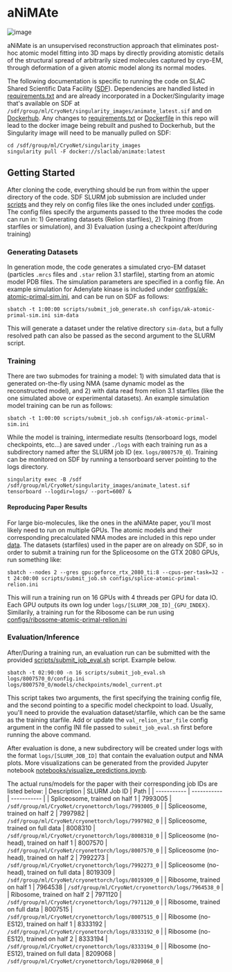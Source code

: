 # aNiMAte

![image](https://user-images.githubusercontent.com/696719/234671408-a180f593-bb26-4742-b11b-42f75b25be3a.png)

aNiMate is an unsupervised reconstruction approach that eliminates post-hoc atomic model fitting into 3D maps by directly providing atomistic details of the structural spread of arbitrarily sized molecules captured by cryo-EM, through deformation of a given atomic model along its normal modes.

The following documentation is specific to running the code on SLAC Shared Scientific
Data Facility ([SDF](https://sdf.slac.stanford.edu/public/doc/#/)). Dependencies are handled listed in [requirements.txt](requirements.txt) and are already incorporated in a Docker/Singularity image that's available on SDF at `/sdf/group/ml/CryoNet/singularity_images/animate_latest.sif` and on [Dockerhub](https://hub.docker.com/r/slaclab/animate). Any changes to [requirements.txt](requirements.txt) or [Dockerfile](Dockerfile) in this repo will lead to the docker image being rebuilt and pushed to Dockerhub, but the Singularity image will need to be manually pulled on SDF:
```
cd /sdf/group/ml/CryoNet/singularity_images
singularity pull -F docker://slaclab/animate:latest
```
## Getting Started
After cloning the code, everything should be run from within the upper directory of the code. SDF SLURM job submission are included under [scripts](scripts) and they rely on config files like the ones included under [configs](configs). The config files specify the arguments passed to the three modes the code can run in: 1) Generating datasets (Relion starfiles), 2) Training (from starfiles or simulation), and 3) Evaluation (using a checkpoint after/during training)


### Generating Datasets
In generation mode, the code generates a simulated cryo-EM dataset (particles `.mrcs` files and `.star` relion 3.1 starfile), starting from an atomic model PDB files. The simulation parameters are specified in a config file. An example simulation for Adenylate kinase is included under [configs/ak-atomic-primal-sim.ini](configs/ak-atomic-primal-sim.ini), and can be run on SDF as follows:
```
sbatch -t 1:00:00 scripts/submit_job_generate.sh configs/ak-atomic-primal-sim.ini sim-data
```
This will generate a dataset under the relative directory `sim-data`, but a fully resolved path can also be passed as the second argument to the SLURM script.

### Training
There are two submodes for training a model: 1) with simulated data that is generated on-the-fly using NMA (same dynamic model as the reconstructed model), and 2) with data read from relion 3.1 starfiles (like the one simulated above or experimental datasets). An example simulation model training can be run as follows:
```
sbatch -t 1:00:00 scripts/submit_job.sh configs/ak-atomic-primal-sim.ini
```
While the model is training, intermediate results (tensorboard logs, model checkpoints, etc...) are saved under `./logs` with each training run as a subdirectory named after the SLURM job ID (ex. `logs/8007570_0`). Training can be monitored on SDF by running a tensorboard server pointing to the logs directory.
```
singularity exec -B /sdf /sdf/group/ml/CryoNet/singularity_images/animate_latest.sif tensorboard --logdir=logs/ --port=6007 &
```
#### Reproducing Paper Results
For large bio-molecules, like the ones in the aNiMAte paper, you'll most likely need to run on multiple GPUs. The atomic models and their corresponding precalculated NMA modes are included in this repo under [data](data). The datasets (starfiles) used in the paper are on already on SDF, so in order to submit a training run for the Spliceosome on the GTX 2080 GPUs, run something like:
```
sbatch --nodes 2 --gres gpu:geforce_rtx_2080_ti:8 --cpus-per-task=32 -t 24:00:00 scripts/submit_job.sh configs/splice-atomic-primal-relion.ini
```
This will run a training run on 16 GPUs with 4 threads per GPU for data IO. Each GPU outputs its own log under `logs/[SLURM_JOB_ID]_{GPU_INDEX}`. Similarily, a training run for the Ribosome can be run using [configs/ribosome-atomic-primal-relion.ini](configs/ribosome-atomic-primal-relion.ini)

### Evaluation/Inference
After/During a training run, an evaluation run can be submitted with the provided [scripts/submit_job_eval.sh](scripts/submit_job_eval.sh) script. Example below. 
```
sbatch -t 02:90:00 -n 16 scripts/submit_job_eval.sh logs/8007570_0/config.ini logs/8007570_0/models/checkpoints/model_current.pt
```
This script takes two arguments, the first specifying the training config file, and the second pointing to a specific model checkpoint to load.
Usually, you'll need to provide the evaluation dataset/starfile, which can be the same as the training starfile. Add or update the `val_relion_star_file` config argument in the config INI file passed to `submit_job_eval.sh` first before running the above command. 

After evaluation is done, a new subdirectory will be created under logs with the format `logs/[SLURM_JOB_ID]` that contain the evaluation output and NMA plots. More visualizations can be generated from the provided Jupyter notebook [notebooks/visualize_predictions.ipynb](notebooks/visualize_predictions.ipynb).

The actual runs/models for the paper with their corresponding job IDs are listed below:
| Description | SLURM Job ID | Path |
| ----------- | ----------- | ----------- |
| Spliceosome, trained on half 1 | 7993005 | `/sdf/group/ml/CryoNet/cryonettorch/logs/7993005_0` |
| Spliceosome, trained on half 2 | 7997982 | `/sdf/group/ml/CryoNet/cryonettorch/logs/7997982_0` |
| Spliceosome, trained on full data | 8008310 | `/sdf/group/ml/CryoNet/cryonettorch/logs/8008310_0` |
| Spliceosome (no-head), trained on half 1 | 8007570 | `/sdf/group/ml/CryoNet/cryonettorch/logs/8007570_0` |
| Spliceosome (no-head), trained on half 2 | 7992273 | `/sdf/group/ml/CryoNet/cryonettorch/logs/7992273_0` |
| Spliceosome (no-head), trained on full data | 8019309 | `/sdf/group/ml/CryoNet/cryonettorch/logs/8019309_0` |
| Ribosome, trained on half 1 | 7964538 | `/sdf/group/ml/CryoNet/cryonettorch/logs/7964538_0` |
| Ribosome, trained on half 2 | 7971120 | `/sdf/group/ml/CryoNet/cryonettorch/logs/7971120_0` |
| Ribosome, trained on full data | 8007515 | `/sdf/group/ml/CryoNet/cryonettorch/logs/8007515_0` |
| Ribosome (no-ES12), trained on half 1 | 8333192 | `/sdf/group/ml/CryoNet/cryonettorch/logs/8333192_0` |
| Ribosome (no-ES12), trained on half 2 | 8333194 | `/sdf/group/ml/CryoNet/cryonettorch/logs/8333194_0` |
| Ribosome (no-ES12), trained on full data | 8209068 | `/sdf/group/ml/CryoNet/cryonettorch/logs/8209068_0` |
